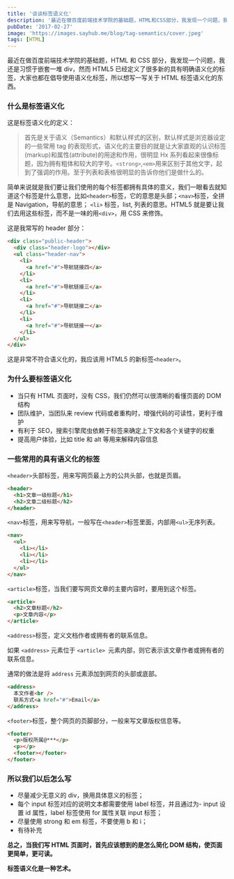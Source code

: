 ```yaml
---
title: '谈谈标签语义化'
description: '最近在做百度前端技术学院的基础题，HTML和CSS部分，我发现一个问题，我还是习惯于嵌套一堆div，然而HTML5已经定义了很多新的具有明确语义化的标签，大家也都在倡导使用语义化标签，所以想写一写关于HTML标签语义化的东西。'
pubDate: '2017-02-27'
image: 'https://images.sayhub.me/blog/tag-semantics/cover.jpeg'
tags: [HTML]
---
```


最近在做百度前端技术学院的基础题，HTML 和 CSS 部分，我发现一个问题，我还是习惯于嵌套一堆 div，然而 HTML5 已经定义了很多新的具有明确语义化的标签，大家也都在倡导使用语义化标签，所以想写一写关于 HTML 标签语义化的东西。

### 什么是标签语义化

这是标签语义化的定义：

> 首先是关于语义（Semantics）和默认样式的区别，默认样式是浏览器设定的一些常用 tag 的表现形式，语义化的主要目的就是让大家直观的认识标签(markup)和属性(attribute)的用途和作用，很明显 Hx 系列看起来很像标题，因为拥有粗体和较大的字号。`<strong>`,`<em>`用来区别于其他文字，起到了强调的作用。至于列表和表格很明显的告诉你他们是做什么的。

简单来说就是我们要让我们使用的每个标签都拥有具体的意义，我们一眼看去就知道这个标签是什么意思，比如`<header>`标签，它的意思是头部；`<nav>`标签，全拼是 Navigation，导航的意思； `<li>` 标签，list, 列表的意思。HTML5 就是要让我们去用这些标签，而不是一味的用`<div>`，用 CSS 来修饰。

这是我常写的 header 部分：

```html
<div class="public-header">
  <div class="header-logo"></div>
  <ul class="header-nav">
    <li>
      <a href="#">导航链接四</a>
    </li>
    <li>
      <a href="#">导航链接三</a>
    </li>
    <li>
      <a href="#">导航链接二</a>
    </li>
    <li>
      <a href="#">导航链接一</a>
    </li>
  </ul>
</div>
```

这是非常不符合语义化的，我应该用 HTML5 的新标签`<header>`。

### 为什么要标签语义化

- 当只有 HTML 页面时，没有 CSS，我们仍然可以很清晰的看懂页面的 DOM 结构
- 团队维护，当团队来 review 代码或者重构时，增强代码的可读性，更利于维护
- 有利于 SEO，搜索引擎爬虫依赖于标签来确定上下文和各个关键字的权重
- 提高用户体验，比如 title 和 alt 等用来解释内容信息

### 一些常用的具有语义化的标签

`<header>`头部标签，用来写网页最上方的公共头部，也就是页眉。

```html
<header>
  <h1>文章一级标题</h1>
  <h2>文章二级标题</h2>
</header>
```

`<nav>`标签，用来写导航，一般写在`<header>`标签里面，内部用`<ul>`无序列表。

```html
<nav>
  <ul>
    <li></li>
    <li></li>
    <li></li>
  </ul>
</nav>
```

`<article>`标签，当我们要写网页文章的主要内容时，要用到这个标签。

```html
<article>
  <h2>文章标题</h2>
  <p>文章内容</p>
</article>
```

`<address>`标签，定义文档作者或拥有者的联系信息。

如果 `<address>` 元素位于 `<article> `元素内部，则它表示该文章作者或拥有者的联系信息。

通常的做法是将 `address` 元素添加到网页的头部或底部。

```html
<address>
  本文作者<br />
  联系方式<a href="#">Email</a>
</address>
```

`<footer>`标签，整个网页的页脚部分，一般来写文章版权信息等。

```html
<footer>
  <p>版权所属@***</p>
  <p></p>
  <footer></footer>
</footer>
```

### 所以我们以后怎么写

- 尽量减少无意义的 div，换用具体意义的标签；
- 每个 input 标签对应的说明文本都需要使用 label 标签，并且通过为- input 设置 id 属性，label 标签使用 for 属性关联 input 标签；
- 尽量使用 strong 和 em 标签，不要使用 b 和 i；
- 有待补充

**总之，当我们写 HTML 页面时，首先应该想到的是怎么简化 DOM 结构，使页面更简单，更可读。**

**标签语义化是一种艺术。**
